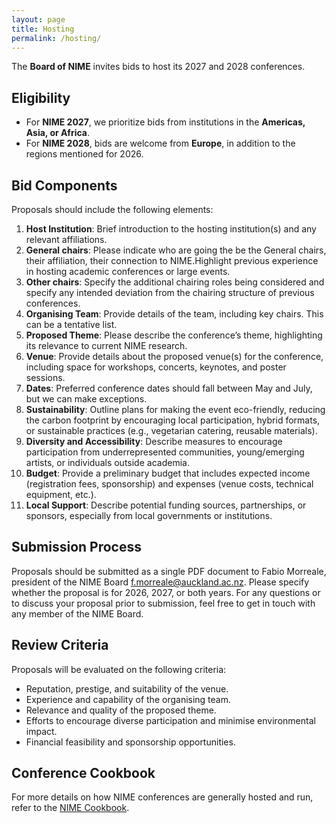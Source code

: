 ```yaml
---
layout: page
title: Hosting
permalink: /hosting/
---
```


The **Board of NIME** invites bids to host its 2027 and 2028 conferences.

## Eligibility

- For **NIME 2027**, we prioritize bids from institutions in the **Americas, Asia, or Africa**.
- For **NIME 2028**, bids are welcome from **Europe**, in addition to the regions mentioned for 2026.

## Bid Components

Proposals should include the following elements:

1. **Host Institution**: Brief introduction to the hosting institution(s) and any relevant affiliations.  
2. **General chairs**: Please indicate who are going the be the General chairs, their affiliation, their connection to NIME.Highlight previous experience in hosting academic conferences or large events.  
3. **Other chairs**: Specify the additional chairing roles being considered and specify any intended deviation from the chairing structure of previous conferences.  
4. **Organising Team**: Provide details of the team, including key chairs. This can be a tentative list.  
5. **Proposed Theme**: Please describe the conference’s theme, highlighting its relevance to current NIME research.  
6. **Venue**: Provide details about the proposed venue(s) for the conference, including space for workshops, concerts, keynotes, and poster sessions.  
7. **Dates**: Preferred conference dates should fall between May and July, but we can make exceptions.  
8. **Sustainability**: Outline plans for making the event eco-friendly, reducing the carbon footprint by encouraging local participation, hybrid formats, or sustainable practices (e.g., vegetarian catering, reusable materials).  
9. **Diversity and Accessibility**: Describe measures to encourage participation from underrepresented communities, young/emerging artists, or individuals outside academia.  
10. **Budget**: Provide a preliminary budget that includes expected income (registration fees, sponsorship) and expenses (venue costs, technical equipment, etc.).  
11. **Local Support**: Describe potential funding sources, partnerships, or sponsors, especially from local governments or institutions.

## Submission Process

Proposals should be submitted as a single PDF document to Fabio Morreale, president of the NIME Board [f.morreale@auckland.ac.nz](mailto:f.morreale@auckland.ac.nz). Please specify whether the proposal is for 2026, 2027, or both years. For any questions or to discuss your proposal prior to submission, feel free to get in touch with any member of the NIME Board.

## Review Criteria

Proposals will be evaluated on the following criteria:

* Reputation, prestige, and suitability of the venue.  
* Experience and capability of the organising team.  
* Relevance and quality of the proposed theme.  
* Efforts to encourage diverse participation and minimise environmental impact.  
* Financial feasibility and sponsorship opportunities.

## Conference Cookbook
For more details on how NIME conferences are generally hosted and run, refer to the [NIME Cookbook](https://nime.gitbook.io/conference-cookbok/).